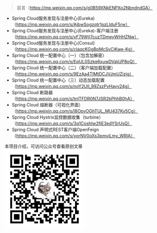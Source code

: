 > 前言（https://mp.weixin.qq.com/s/g0B59XNkENPXo2NbndndGA）
+ Spring Cloud服务发现与注册中心(Eureka)（https://mp.weixin.qq.com/s/AjbwSogzqtr1pzLIduF5rw）
+ Spring Cloud服务发现与注册中心(Eureka)-客户端注册（https://mp.weixin.qq.com/s/vF79WjI7cuzTDmeyWHHZNw）
+ Spring Cloud服务发现与注册中心(Consul)（https://mp.weixin.qq.com/s/cIaqcKGgBpMcSvCjKwe-Kg）
+ Spring Cloud 统一配置中心（一）（包含加解密）（https://mp.weixin.qq.com/s/EpUL0Szkq6xuwDVaVJP8oQ）
+ Spring Cloud 统一配置中心（二）（客户端加载配置）（https://mp.weixin.qq.com/s/9EzAa4TIMtDCJVJmUZjzjg）
+ Spring Cloud 统一配置中心（三）动态加载配置（https://mp.weixin.qq.com/s/noY2Ull_99ZszPvHayv24g）
+ Spring Cloud 断路器 （https://mp.weixin.qq.com/s/tnlTFDR0N7JSR2bPhhB0hA）
+ Spring Cloud 熔断器（可视化界面）（https://mp.weixin.qq.com/s/l8OpvOGhTUL_MU437Kv5Cg）
+ Spring Cloud Hystrix监控数据收集（turbine）（https://mp.weixin.qq.com/s/3q1Coshlw2fiE3edYSrUsQ）
+ Spring Cloud 声明式REST客户端OpenFeign （https://mp.weixin.qq.com/s/yorNV0oXs3pmviLmy_WRlA）

本项目介绍，可访问公众号查看原创文章
![微信公众号](https://github.com/shizhenchao/spring-cloud/blob/master/wxgzh-qrcode.jpg)
